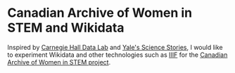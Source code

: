 # Canadian Archive of Women in STEM and Wikidata

Inspired by [Carnegie Hall Data Lab](https://carnegiehall.github.io/datalab/) and [Yale's Science Stories](http://www.sciencestories.io/welcome), I would like to experiment Wikidata and other technologies such as [IIIF](https://iiif.io/) for the [Canadian Archive of Women in STEM project](https://biblio.uottawa.ca/en/women-in-stem/about).
